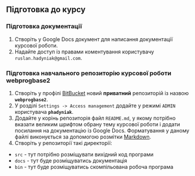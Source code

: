 ## Підготовка до курсу

### Підготовка документації 

1. Створіть у Google Docs документ для написання документації курсової роботи. 
1. Надайте доступ із правами коментування користувачу `ruslan.hadyniak@gmail.com`.

### Підготовка навчального репозиторію курсової роботи __webprogbase2__

1. Створіть у профілі [BitBucket](https://bitbucket.org) новий __приватний__ репозиторій із назвою __`webprogbase2`__.
1. У розділі `Settings -> Access management` додайте у режимі `ADMIN` користувача __`phadyniak`__.
1. Додайте у корінь репозиторія файл `README.md`, у якому потрібно вказати великим шрифтом обрану тему курсової роботи 
і додати посилання на документацію із Google Docs. Форматування у даному файлі виконується за допомогою розмітки [Markdown](https://confluence.atlassian.com/bitbucketserver/markdown-syntax-guide-776639995.html).
1. Створіть у репозиторії такі директорії: 
  * `src` - тут потрібно розміщувати вихідний код програми
  * `docs` - тут буде розміщуватись документація 
  * `bin` - тут буде розміщуватись скомпільована робоча програма
